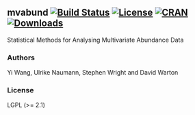 ## mvabund [![Build Status](https://travis-ci.org/aliceyiwang/mvabund.svg)](https://travis-ci.org/aliceyiwang/mvabund) [![License](http://img.shields.io/badge/license-LGPL%20%28%3E=%202.1%29-brightgreen.svg?style=flat)](http://www.gnu.org/licenses/gpl-2.0.html) [![CRAN](http://www.r-pkg.org/badges/version/mvabund)](http://cran.rstudio.com/package=mvabund) [![Downloads](http://cranlogs.r-pkg.org/badges/mvabund?color=brightgreen)](http://www.r-pkg.org/pkg/mvabund)

Statistical Methods for Analysing Multivariate Abundance Data

### Authors

Yi Wang, Ulrike Naumann, Stephen Wright and David Warton

### License

LGPL (>= 2.1)

